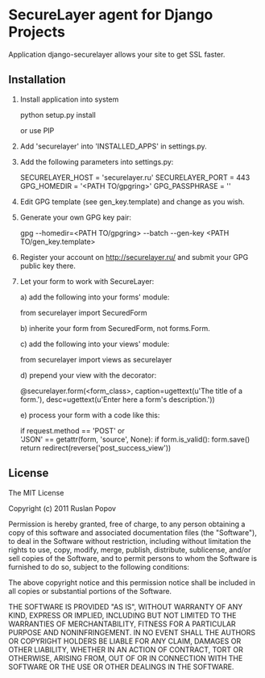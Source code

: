SecureLayer agent for Django Projects
=====================================

Application django-securelayer allows your site to get SSL faster.

## Installation ##

1. Install application into system

    python setup.py install

   or use PIP

2. Add 'securelayer' into 'INSTALLED_APPS' in settings.py.

3. Add the following parameters into settings.py:

   SECURELAYER_HOST = 'securelayer.ru'
   SECURELAYER_PORT = 443
   GPG_HOMEDIR = '<PATH TO/gpgring>'
   GPG_PASSPHRASE = '<PASSWORD FOR YOUR PRIVATE GPG KEY>'

4. Edit GPG template (see gen_key.template) and change <VALUES> as you wish.

5. Generate your own GPG key pair:

   gpg --homedir=<PATH TO/gpgring> --batch --gen-key <PATH TO/gen_key.template>

6. Register your account on http://securelayer.ru/ and submit your GPG public key there.

7. Let your form to work with SecureLayer:

   a) add the following into your forms' module:

      from securelayer import SecuredForm

   b) inherite your form from SecuredForm, not forms.Form.

   c) add the following into your views' module:

      from securelayer import views as securelayer

   d) prepend your view with the decorator:

      @securelayer.form(<form_class>,
                        caption=ugettext(u'The title of a form.'),
                        desc=ugettext(u'Enter here a form's description.'))

   e) process your form with a code like this:

      if request.method == 'POST' or \
         'JSON' == getattr(form, 'source', None):
          if form.is_valid():
              form.save()
              return redirect(reverse('post_success_view'))

## License ##

The MIT License

Copyright (c) 2011 Ruslan Popov

Permission is hereby granted, free of charge, to any person obtaining a copy
of this software and associated documentation files (the "Software"), to deal
in the Software without restriction, including without limitation the rights
to use, copy, modify, merge, publish, distribute, sublicense, and/or sell
copies of the Software, and to permit persons to whom the Software is
furnished to do so, subject to the following conditions:

The above copyright notice and this permission notice shall be included in
all copies or substantial portions of the Software.

THE SOFTWARE IS PROVIDED "AS IS", WITHOUT WARRANTY OF ANY KIND, EXPRESS OR
IMPLIED, INCLUDING BUT NOT LIMITED TO THE WARRANTIES OF MERCHANTABILITY,
FITNESS FOR A PARTICULAR PURPOSE AND NONINFRINGEMENT. IN NO EVENT SHALL THE
AUTHORS OR COPYRIGHT HOLDERS BE LIABLE FOR ANY CLAIM, DAMAGES OR OTHER
LIABILITY, WHETHER IN AN ACTION OF CONTRACT, TORT OR OTHERWISE, ARISING FROM,
OUT OF OR IN CONNECTION WITH THE SOFTWARE OR THE USE OR OTHER DEALINGS IN
THE SOFTWARE.
